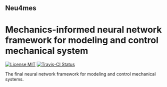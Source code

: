 ## Neu4mes 
# Mechanics-informed neural network framework for modeling and control mechanical system
[![License MIT](https://go-shields.herokuapp.com/license-MIT-blue.png)]()
[![Travis-CI Status](https://app.travis-ci.com/tonegas/neu4mes.svg?branch=master)](https://travis-ci.org/tonegas/neu4mes)

The final neural network framework for modeling and control mechanical systems.